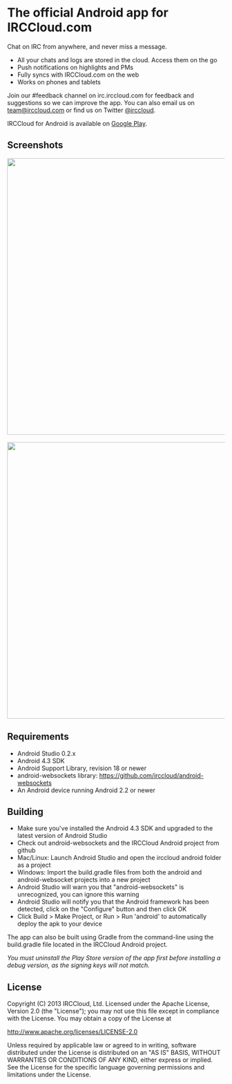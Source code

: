 The official Android app for IRCCloud.com
=======
Chat on IRC from anywhere, and never miss a message.

* All your chats and logs are stored in the cloud. Access them on the go
* Push notifications on highlights and PMs
* Fully syncs with IRCCloud.com on the web
* Works on phones and tablets

Join our #feedback channel on irc.irccloud.com for feedback and suggestions so we can improve the app.
You can also email us on team@irccloud.com or find us on Twitter [@irccloud](https://twitter.com/irccloud).

IRCCloud for Android is available on [Google Play](https://play.google.com/store/apps/details?id=com.irccloud.android).

Screenshots
------
<img src="https://blog.irccloud.com/static/android-announce/sidebar.png" height="640">
&nbsp;
<img src="https://blog.irccloud.com/static/android-announce/keyboard.png" height="640">


Requirements
------
* Android Studio 0.2.x
* Android 4.3 SDK
* Android Support Library, revision 18 or newer
* android-websockets library: https://github.com/irccloud/android-websockets
* An Android device running Android 2.2 or newer

Building
------
* Make sure you've installed the Android 4.3 SDK and upgraded to the latest version of Android Studio
* Check out android-websockets and the IRCCloud Android project from github
* Mac/Linux: Launch Android Studio and open the irccloud android folder as a project
* Windows: Import the build.gradle files from both the android and android-websocket projects into a new project
* Android Studio will warn you that "android-websockets" is unrecognized, you can ignore this warning
* Android Studio will notify you that the Android framework has been detected, click on the "Configure" button and then click OK
* Click Build > Make Project, or Run > Run 'android' to automatically deploy the apk to your device

The app can also be built using Gradle from the command-line using the build.gradle file located in the IRCCloud Android project.

_You must uninstall the Play Store version of the app first before installing a debug version, as the signing keys will not match._

License
------
Copyright (C) 2013 IRCCloud, Ltd.
Licensed under the Apache License, Version 2.0 (the "License");
you may not use this file except in compliance with the License.
You may obtain a copy of the License at

http://www.apache.org/licenses/LICENSE-2.0

Unless required by applicable law or agreed to in writing, software
distributed under the License is distributed on an "AS IS" BASIS,
WITHOUT WARRANTIES OR CONDITIONS OF ANY KIND, either express or implied.
See the License for the specific language governing permissions and
limitations under the License.

